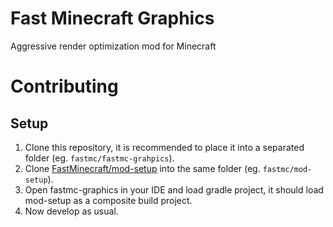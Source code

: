 # Fast Minecraft Graphics

Aggressive render optimization mod for Minecraft

# Contributing

## Setup

1. Clone this repository, it is recommended to place it into a separated folder (eg. `fastmc/fastmc-grahpics`).
2. Clone [FastMinecraft/mod-setup](https://github.com/FastMinecraft/fastmc-graphics) into the same folder (eg. `fastmc/mod-setup`).
3. Open fastmc-graphics in your IDE and load gradle project, it should load mod-setup as a composite build project.
4. Now develop as usual.